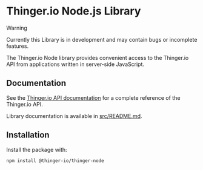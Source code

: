 # Thinger.io Node.js Library

> [!WARNING]  
> Currently this Library is in development and may contain bugs or incomplete features.

The Thinger.io Node library provides convenient access to the Thinger.io API from applications written in server-side JavaScript.

## Documentation

See the [Thinger.io API documentation](https://console.thinger.io/swagger/) for a complete reference of the Thinger.io API.

Library documentation is available in [src/README.md](./src/README.md).

## Installation

Install the package with:

```sh
npm install @thinger-io/thinger-node
```
